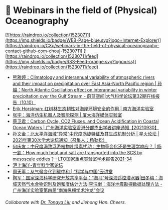 # 🌊 Webinars in the field of (Physical) Oceanography

[![https://raindrop.io/collection/15230711](https://img.shields.io/badge/WEB-Page-blue.svg?logo=Internet-Explorer)](https://raindrop.io/CXu/webinars-in-the-field-of-physical-oceanography-contact-github-com-chouj-15230711) [![https://raindrop.io/collection/15230711/feed](https://img.shields.io/badge/RSS-Feed-orange.svg?logo=rss)](https://raindrop.io/collection/15230711/feed)

<!-- BLOG-POST-LIST:START -->
- [熊雅婷：Climatology and interannual variability of atmospheric rivers and their impact on precipitation over East Asia-North Pacific region | 孙越：North Atlantic Oscillation effect on interannual variability in winter precipitation over the Gulf Stream - 蔚蓝空间|大气科学论坛第32期在线报告（10.10）](https://mp.weixin.qq.com/s/THlhk4cwB_9g6roppH2egA)
- [Erik Horstman: 红树林生态韧性对海岸环境安全的作用 | 南方海洋实验室](https://mp.weixin.qq.com/s/o0jJgEvvc-BgiPZQmfnnBA)
- [张宇：海洋仿生机器人及智能探测 | 厦大海洋媒体实验室](https://mp.weixin.qq.com/s/F2aJO1hWrH9uCLtB4TUnBw)
- [蔡卫君：Carbon Cycle, CO2 Fluxes, and Ocean Acidification in Coastal Ocean Waters | 广州海洋实验室香港分部杰出学者讲座通知【20210930】](https://mp.weixin.qq.com/s/Iqcj2Y5hDirpj2__77CP2Q)
- [孙文金：北太平洋海域“异常”中尺度涡旋特征及其生成机制分析 | 星火论坛 | 2021年第30次学术论坛通知（召集人：杨劲松）](https://mp.weixin.qq.com/s/EEEOuGIfvZ2MM7upPAK64A)
- [何庆友：中尺度涡致浮游植物叶绿素扰动：生物量变化还是生理学响应？ | 杨一凯：How much heat and salt are transported into the SCS by mesoscale eddies ? - LTO国家重点实验室学术报告2021-34](https://mp.weixin.qq.com/s/tnPCQZZQjyqz3RvFU7Ab1Q)
- [沪上海洋-青年科学家论坛](https://mp.weixin.qq.com/s/AtpTmsLUCdL_uyVvI7rUNA)
- [周天军：从气候变化到碳中和 | “科学与中国”云讲堂](https://mp.weixin.qq.com/s/khvDA0ZVdiIARKGWH9tmZQ)
- [陶军：国家深海科学研究开放共享平台：“海马”号深海遥控潜水器|田冬梅：海域天然气水合物识别及饱和度估计方法|李沅衡：海洋地震勘探数据处理方法 - 广州海洋实验室第四届“南海纵横学术沙龙”会议](https://mp.weixin.qq.com/s/28Zvn2u6mjKWmRAyRqhwPw)
<!-- BLOG-POST-LIST:END -->

###### Collaborate with [Dr. Tongya Liu](https://liutongya.github.io/) and Jiehong Han. Cheers.
